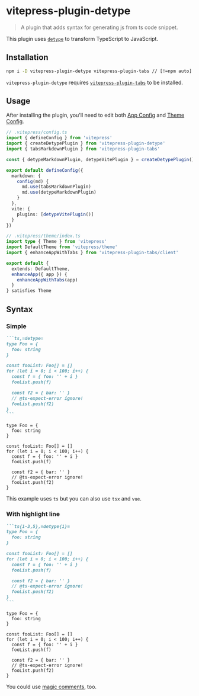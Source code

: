 # vitepress-plugin-detype

> A plugin that adds syntax for generating js from ts code snippet.

<version-badge package="vitepress-plugin-detype" />

This plugin uses [`detype`](https://github.com/cyco130/detype) to transform TypeScript to JavaScript.

## Installation

```sh
npm i -D vitepress-plugin-detype vitepress-plugin-tabs // [!=npm auto]
```

`vitepress-plugin-detype` requires [`vitepress-plugin-tabs`](../tabs/) to be installed.

## Usage

After installing the plugin, you'll need to edit both [App Config](https://vitepress.vuejs.org/config/app-configs) and [Theme Config](https://vitepress.vuejs.org/config/theme-configs).

```ts
// .vitepress/config.ts
import { defineConfig } from 'vitepress'
import { createDetypePlugin } from 'vitepress-plugin-detype'
import { tabsMarkdownPlugin } from 'vitepress-plugin-tabs'

const { detypeMarkdownPlugin, detypeVitePlugin } = createDetypePlugin()

export default defineConfig({
  markdown: {
    config(md) {
      md.use(tabsMarkdownPlugin)
      md.use(detypeMarkdownPlugin)
    }
  },
  vite: {
    plugins: [detypeVitePlugin()]
  }
})
```

```ts
// .vitepress/theme/index.ts
import type { Theme } from 'vitepress'
import DefaultTheme from 'vitepress/theme'
import { enhanceAppWithTabs } from 'vitepress-plugin-tabs/client'

export default {
  extends: DefaultTheme,
  enhanceApp({ app }) {
    enhanceAppWithTabs(app)
  }
} satisfies Theme
```

## Syntax

### Simple

````md
```ts,=detype=
type Foo = {
  foo: string
}

const fooList: Foo[] = []
for (let i = 0; i < 100; i++) {
  const f = { foo: '' + i }
  fooList.push(f)

  const f2 = { bar: '' }
  // @ts-expect-error ignore!
  fooList.push(f2)
}
```
````

```ts,=detype=
type Foo = {
  foo: string
}

const fooList: Foo[] = []
for (let i = 0; i < 100; i++) {
  const f = { foo: '' + i }
  fooList.push(f)

  const f2 = { bar: '' }
  // @ts-expect-error ignore!
  fooList.push(f2)
}
```

This example uses `ts` but you can also use `tsx` and `vue`.

### With highlight line

````md
```ts{1-3,5},=detype{1}=
type Foo = {
  foo: string
}

const fooList: Foo[] = []
for (let i = 0; i < 100; i++) {
  const f = { foo: '' + i }
  fooList.push(f)

  const f2 = { bar: '' }
  // @ts-expect-error ignore!
  fooList.push(f2)
}
```
````

```ts{1-3,5},=detype{1}=
type Foo = {
  foo: string
}

const fooList: Foo[] = []
for (let i = 0; i < 100; i++) {
  const f = { foo: '' + i }
  fooList.push(f)

  const f2 = { bar: '' }
  // @ts-expect-error ignore!
  fooList.push(f2)
}
```

You could use [magic comments](https://github.com/cyco130/detype/blob/main/README.md#magic-comments), too.
